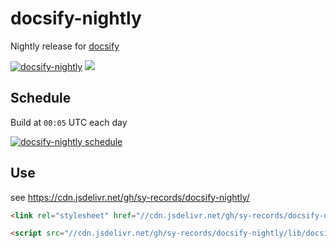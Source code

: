# docsify-nightly

Nightly release for [docsify](https://github.com/docsifyjs/docsify/)

[![docsify-nightly](https://github.com/sy-records/docsify-nightly/workflows/docsify-nightly/badge.svg)](https://github.com/sy-records/docsify-nightly/actions) [![](https://data.jsdelivr.com/v1/package/gh/sy-records/docsify-nightly/badge)](https://www.jsdelivr.com/package/gh/sy-records/docsify-nightly)

## Schedule

Build at `00:05` UTC each day

[![docsify-nightly schedule](https://github.com/sy-records/docsify-nightly/workflows/docsify-nightly/badge.svg?event=schedule)](https://github.com/sy-records/docsify-nightly/actions)

## Use

see https://cdn.jsdelivr.net/gh/sy-records/docsify-nightly/

```html
<link rel="stylesheet" href="//cdn.jsdelivr.net/gh/sy-records/docsify-nightly/lib/themes/vue.css" />

<script src="//cdn.jsdelivr.net/gh/sy-records/docsify-nightly/lib/docsify.min.js"></script>
```
